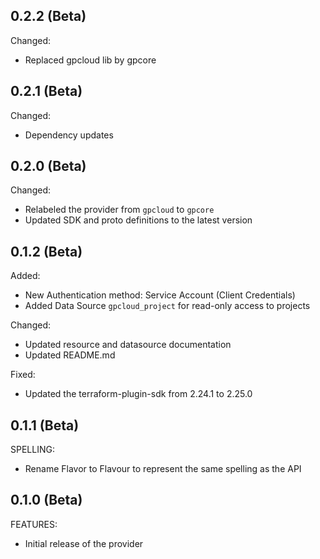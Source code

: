## 0.2.2 (Beta)

Changed:
- Replaced gpcloud lib by gpcore

## 0.2.1 (Beta)

Changed:
- Dependency updates


## 0.2.0 (Beta)

Changed:
- Relabeled the provider from `gpcloud` to `gpcore`
- Updated SDK and proto definitions to the latest version

## 0.1.2 (Beta)

Added:
- New Authentication method: Service Account (Client Credentials)
- Added Data Source `gpcloud_project` for read-only access to projects

Changed:
- Updated resource and datasource documentation
- Updated README.md

Fixed:
- Updated the terraform-plugin-sdk from 2.24.1 to 2.25.0


## 0.1.1 (Beta)
SPELLING:
- Rename Flavor to Flavour to represent the same spelling as the API

## 0.1.0 (Beta)

FEATURES:
- Initial release of the provider